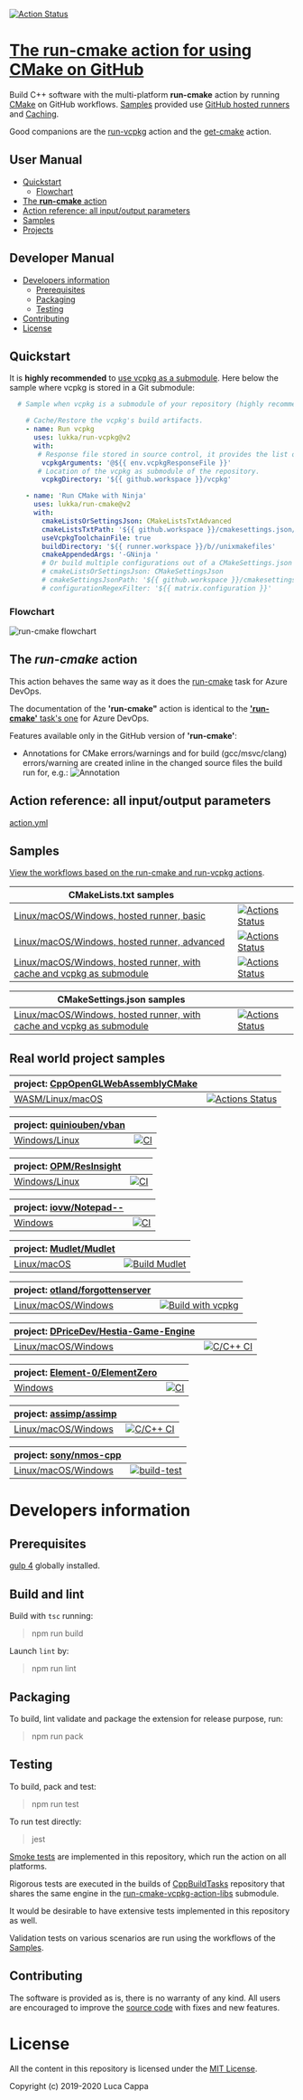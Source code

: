 [![Action Status](https://github.com/lukka/run-cmake/workflows/build-test/badge.svg)](https://github.com/lukka/run-cmake/actions)

# [The **run-cmake** action for using CMake on GitHub](https://github.com/marketplace/actions/run-cmake)

Build C++ software with the multi-platform **run-cmake** action by running [CMake](https://cmake.org) on GitHub workflows. [Samples](#samples) provided use [GitHub hosted runners](https://help.github.com/en/actions/automating-your-workflow-with-github-actions/virtual-environments-for-github-hosted-runners) and [Caching](https://help.github.com/en/actions/automating-your-workflow-with-github-actions/caching-dependencies-to-speed-up-workflows).

Good companions are the [run-vcpkg](https://github.com/marketplace/actions/run-vcpkg) action and the [get-cmake](https://github.com/marketplace/actions/get-cmake) action.

 ## User Manual
 * [Quickstart](#quickstart)
    * [Flowchart](#flowchart)
 * [The <strong>run-cmake</strong> action](#run-cmake)
 * [Action reference: all input/output parameters](#reference)
 * [Samples](#samples)
 * [Projects](#projects)

 ## Developer Manual
 * [Developers information](#developers-information)
   * [Prerequisites](#prerequisites)
   * [Packaging](#packaging)
   * [Testing](#testing)
  * [Contributing](#contributing)
  * [License](#license)

## <a id='quickstart'>Quickstart</a>

It is __highly recommended__ to [use vcpkg as a submodule](https://github.com/lukka/run-vcpkg/#best-practices). Here below the sample where vcpkg is stored in a Git submodule:

```yaml
  # Sample when vcpkg is a submodule of your repository (highly recommended!)

    # Cache/Restore the vcpkg's build artifacts.
    - name: Run vcpkg
      uses: lukka/run-vcpkg@v2
      with:
       # Response file stored in source control, it provides the list of ports and triplet(s).
        vcpkgArguments: '@${{ env.vcpkgResponseFile }}'
       # Location of the vcpkg as submodule of the repository.
        vcpkgDirectory: '${{ github.workspace }}/vcpkg'

    - name: 'Run CMake with Ninja'
      uses: lukka/run-cmake@v2
      with:
        cmakeListsOrSettingsJson: CMakeListsTxtAdvanced
        cmakeListsTxtPath: '${{ github.workspace }}/cmakesettings.json/CMakeLists.txt'
        useVcpkgToolchainFile: true
        buildDirectory: '${{ runner.workspace }}/b//unixmakefiles'
        cmakeAppendedArgs: '-GNinja '
        # Or build multiple configurations out of a CMakeSettings.json file created with Visual Studio.
        # cmakeListsOrSettingsJson: CMakeSettingsJson
        # cmakeSettingsJsonPath: '${{ github.workspace }}/cmakesettings.json/CMakeSettings.json'
        # configurationRegexFilter: '${{ matrix.configuration }}'
```
### <a id='flowchart'>Flowchart</a>

![run-cmake flowchart](https://raw.githubusercontent.com/lukka/run-cmake-vcpkg-action-libs/master/run-cmake-lib/docs/task-cmake.png
)

## <a id='run-cmake'>The ***run-cmake*** action</a>

This action behaves the same way as it does the [run-cmake](https://marketplace.visualstudio.com/items?itemName=lucappa.cmake-ninja-vcpkg-tasks) task for Azure DevOps.

The documentation of the **'run-cmake"** action is identical to the [**'run-cmake'** task's one](https://github.com/lukka/CppBuildTasks/blob/master/README.md#runcmake
) for Azure DevOps.

Features available only in the GitHub version of **'run-cmake'**:
 
  -  Annotations for CMake errors/warnings and for build (gcc/msvc/clang) errors/warning are created inline in the changed source files the build run for, e.g.:
![Annotation](./docs/imgs/annotation.png)

## <a id='reference'>Action reference: all input/output parameters</a>

[action.yml](https://github.com/lukka/run-cmake/blob/v1/action.yml)

## <a id="samples">Samples</a>

[View the workflows based on the run-cmake and run-vcpkg actions](https://github.com/lukka/CppBuildTasks-Validation/actions).

|CMakeLists.txt samples | |
|----------|-------|
[Linux/macOS/Windows, hosted runner, basic](https://github.com/lukka/CppBuildTasks-Validation/blob/master/.github/workflows/hosted-basic.yml)| [![Actions Status](https://github.com/lukka/CppBuildTasks-Validation/workflows/hosted-basic/badge.svg)](https://github.com/lukka/CppBuildTasks-Validation/actions)
[Linux/macOS/Windows, hosted runner, advanced](https://github.com/lukka/CppBuildTasks-Validation/blob/master/.github/workflows/hosted-advanced.yml)| [![Actions Status](https://github.com/lukka/CppBuildTasks-Validation/workflows/hosted-advanced/badge.svg)](https://github.com/lukka/CppBuildTasks-Validation/actions)
[Linux/macOS/Windows, hosted runner, with cache and vcpkg as submodule](https://github.com/lukka/CppBuildTasks-Validation/blob/master/.github/workflows/hosted-basic-cache-submod_vcpkg.yml)| [![Actions Status](https://github.com/lukka/CppBuildTasks-Validation/workflows/hosted-basic-cache-submod_vcpkg/badge.svg)](https://github.com/lukka/CppBuildTasks-Validation/actions)

|CMakeSettings.json samples | |
|----------|-------|
[Linux/macOS/Windows, hosted runner, with cache and vcpkg as submodule](https://github.com/lukka/CppBuildTasks-Validation/blob/master/.github/workflows/hosted-cmakesettingsjson-cache-submod_vcpkg.yml)| [![Actions Status](https://github.com/lukka/CppBuildTasks-Validation/workflows/hosted-cmakesettingsjson-cache-submod_vcpkg/badge.svg)](https://github.com/lukka/CppBuildTasks-Validation/actions)

## <a id='projects'>Real world project samples</a>

project: [CppOpenGLWebAssemblyCMake](https://github.com/lukka/CppOpenGLWebAssemblyCMake) | |
|----------|-------|
[WASM/Linux/macOS](https://github.com/lukka/CppOpenGLWebAssemblyCMake/blob/master/.github/workflows/build.yml) | [![Actions Status](https://github.com/lukka/CppOpenGLWebAssemblyCMake/workflows/hosted-wasm-macos-linux/badge.svg)](https://github.com/lukka/CppOpenGLWebAssemblyCMake/actions)

project: [quiniouben/vban](https://github.com/quiniouben/vban/) | | 
|----------|-------|
[Windows/Linux](https://github.com/quiniouben/vban/blob/master/.github/workflows/main.yml) | [![CI](https://github.com/quiniouben/vban/workflows/CI/badge.svg)](https://github.com/quiniouben/vban/actions)

project: [OPM/ResInsight](https://github.com/OPM/ResInsight/) | | 
|----------|-------|
[Windows/Linux](https://github.com/OPM/ResInsight/blob/dev/.github/workflows/main.yml) | [![CI](https://github.com/OPM/ResInsight/workflows/ResInsight%20Build/badge.svg)](https://github.com/OPM/ResInsight/actions)

project: [iovw/Notepad--](https://github.com/iovw/Notepad--/) | | 
|----------|-------|
[Windows](https://github.com/iovw/Notepad--/blob/master/.github/workflows/ccpp.yml) | [![CI](https://github.com/iovw/Notepad--/workflows/C/C++%20CI/badge.svg)](https://github.com/iovw/Notepad--/actions)

project: [Mudlet/Mudlet](https://github.com/Mudlet/Mudlet) | | 
|----------|-------|
[Linux/macOS](https://github.com/Mudlet/Mudlet/blob/development/.github/workflows/build-mudlet.yml) | [![Build Mudlet](https://github.com/Mudlet/Mudlet/workflows/Build%20Mudlet/badge.svg)](https://github.com/Mudlet/Mudlet/actions)

project: [otland/forgottenserver](https://github.com/otland/forgottenserver) | | 
|----------|-------|
[Linux/macOS/Windows](https://github.com/otland/forgottenserver/blob/master/.github/workflows/build-vcpkg.yml) | [![Build with vcpkg](https://github.com/otland/forgottenserver/workflows/Build%20with%20vcpkg/badge.svg)](https://github.com/otland/forgottenserver/actions)

project: [DPriceDev/Hestia-Game-Engine](https://github.com/DPriceDev/Hestia-Game-Engine) | | 
|----------|-------|
[Linux/macOS/Windows](https://github.com/DPriceDev/Hestia-Game-Engine/blob/80667cce04a1b1619c4180e5b1ef9fbf0c32eaf1/.github/workflows/ccpp.yml) | [![C/C++ CI](https://github.com/DPriceDev/Hestia-Game-Engine/workflows/C/C++%20CI/badge.svg)](https://github.com/DPriceDev/Hestia-Game-Engine/actions)

project: [Element-0/ElementZero](https://github.com/Element-0/ElementZero) | | 
|----------|-------|
[Windows](https://github.com/Element-0/ElementZero/blob/master/.github/workflows/ci.yml) | [![CI](https://github.com/Element-0/ElementZero/workflows/CI/badge.svg)](https://github.com/Element-0/ElementZero/actions)

project: [assimp/assimp](https://github.com/assimp/assimp) | | 
|----------|-------|
[Linux/macOS/Windows](https://github.com/assimp/assimp/blob/master/.github/workflows/ccpp.yml) | [![C/C++ CI](https://github.com/assimp/assimp/workflows/C/C++%20CI/badge.svg)](https://github.com/assimp/assimp/actions)

project: [sony/nmos-cpp](https://github.com/sony/nmos-cpp) | | 
|----------|-------|
[Linux/macOS/Windows](https://github.com/sony/nmos-cpp/blob/master/.github/workflows/build-test.yml) | [![build-test](https://github.com/sony/nmos-cpp/workflows/build-test/badge.svg)](https://github.com/sony/nmos-cpp/actions)


# Developers information

## Prerequisites
[gulp 4](https://www.npmjs.com/package/gulp4) globally installed.

## Build and lint
Build with `tsc` running:

 > npm run build

Launch `lint` by:

 > npm run lint

## Packaging
To build, lint validate and package the extension for release purpose, run:

  > npm run pack

## Testing

To build, pack and test:
 
 > npm run test

 To run test directly:
 
 > jest

[Smoke tests](https://en.wikipedia.org/wiki/Smoke_testing_(software)) are implemented in this repository, which run the action on all platforms.

Rigorous tests are executed in the builds of [CppBuildTasks](https://github.com/lukka/CppBuildTasks/) repository that shares the same engine in the [run-cmake-vcpkg-action-libs](https://github.com/lukka/run-cmake-vcpkg-action-libs) submodule.

It would be desirable to have extensive tests implemented in this repository as well.

Validation tests on various scenarios are run using the workflows of the [Samples](#samples).

## <a id='contributing'>Contributing</a>

The software is provided as is, there is no warranty of any kind. All users are encouraged to improve the [source code](https://github.com/lukka/run-cmake) with fixes and new features.

# License
All the content in this repository is licensed under the [MIT License](LICENSE.txt).

Copyright (c) 2019-2020 Luca Cappa
